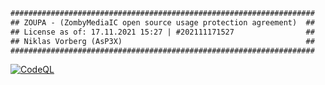 ```txt
####################################################################
## ZOUPA - (ZombyMediaIC open source usage protection agreement)  ##
## License as of: 17.11.2021 15:27 | #202111171527                ##
## Niklas Vorberg (AsP3X)                                         ##
####################################################################
```
[![CodeQL](https://github.com/AsP3X/CryptoCore/actions/workflows/codeql-analysis.yml/badge.svg?branch=master)](https://github.com/AsP3X/CryptoCore/actions/workflows/codeql-analysis.yml)
